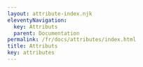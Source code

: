 ```yaml
---
layout: attribute-index.njk
eleventyNavigation:
  key: Attributs
  parent: Documentation
permalink: /fr/docs/attributes/index.html
title: Attributs
key: attributes
---
```

